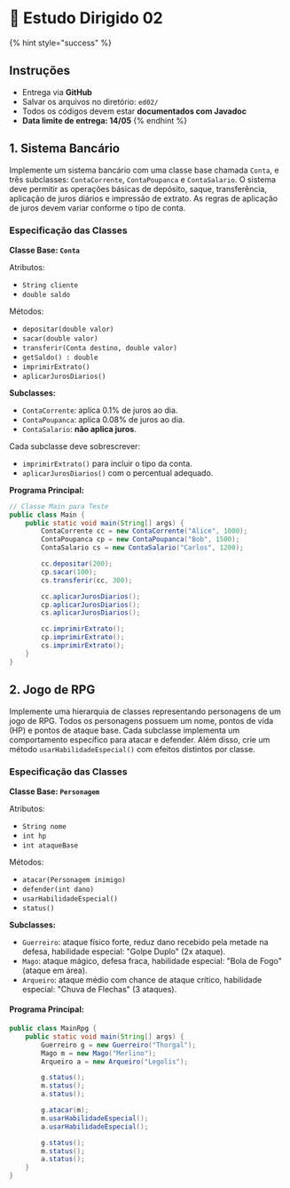 # 📄 Estudo Dirigido 02

{% hint style="success" %}
## Instruções

* Entrega via **GitHub**
* Salvar os arquivos no diretório: `ed02/`
* Todos os códigos devem estar **documentados com Javadoc**
* **Data limite de entrega: 14/05**
{% endhint %}

## **1. Sistema Bancário**

Implemente um sistema bancário com uma classe base chamada `Conta`, e três subclasses: `ContaCorrente`, `ContaPoupanca` e `ContaSalario`. O sistema deve permitir as operações básicas de depósito, saque, transferência, aplicação de juros diários e impressão de extrato. As regras de aplicação de juros devem variar conforme o tipo de conta.

### **Especificação das Classes**

**Classe Base: `Conta`**

Atributos:

* `String cliente`
* `double saldo`

Métodos:

* `depositar(double valor)`
* `sacar(double valor)`
* `transferir(Conta destino, double valor)`
* `getSaldo() : double`
* `imprimirExtrato()`
* `aplicarJurosDiarios()`

**Subclasses:**

* `ContaCorrente`: aplica 0.1% de juros ao dia.
* `ContaPoupanca`: aplica 0.08% de juros ao dia.
* `ContaSalario`: **não aplica juros**.

Cada subclasse deve sobrescrever:

* `imprimirExtrato()` para incluir o tipo da conta.
* `aplicarJurosDiarios()` com o percentual adequado.

**Programa Principal:**

```java
// Classe Main para Teste
public class Main {
    public static void main(String[] args) {
        ContaCorrente cc = new ContaCorrente("Alice", 1000);
        ContaPoupanca cp = new ContaPoupanca("Bob", 1500);
        ContaSalario cs = new ContaSalario("Carlos", 1200);

        cc.depositar(200);
        cp.sacar(100);
        cs.transferir(cc, 300);

        cc.aplicarJurosDiarios();
        cp.aplicarJurosDiarios();
        cs.aplicarJurosDiarios();

        cc.imprimirExtrato();
        cp.imprimirExtrato();
        cs.imprimirExtrato();
    }
}
```

## 2. Jogo de RPG

Implemente uma hierarquia de classes representando personagens de um jogo de RPG. Todos os personagens possuem um nome, pontos de vida (HP) e pontos de ataque base. Cada subclasse implementa um comportamento específico para atacar e defender. Além disso, crie um método `usarHabilidadeEspecial()` com efeitos distintos por classe.

### **Especificação das Classes**

**Classe Base: `Personagem`**

Atributos:

* `String nome`
* `int hp`
* `int ataqueBase`

Métodos:

* `atacar(Personagem inimigo)`
* `defender(int dano)`
* `usarHabilidadeEspecial()`
* `status()`

**Subclasses:**

* `Guerreiro`: ataque físico forte, reduz dano recebido pela metade na defesa, habilidade especial: "Golpe Duplo" (2x ataque).
* `Mago`: ataque mágico, defesa fraca, habilidade especial: "Bola de Fogo" (ataque em área).
* `Arqueiro`: ataque médio com chance de ataque crítico, habilidade especial: "Chuva de Flechas" (3 ataques).

#### **Programa Principal:**

```java
public class MainRpg {
    public static void main(String[] args) {
        Guerreiro g = new Guerreiro("Thorgal");
        Mago m = new Mago("Merlino");
        Arqueiro a = new Arqueiro("Legolis");

        g.status();
        m.status();
        a.status();

        g.atacar(m);
        m.usarHabilidadeEspecial();
        a.usarHabilidadeEspecial();

        g.status();
        m.status();
        a.status();
    }
}
```
